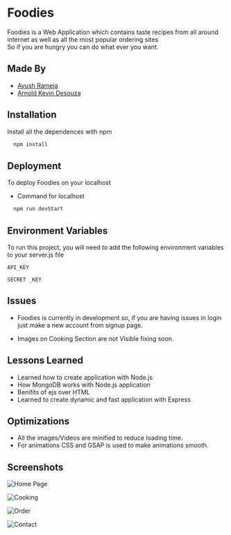 # Foodies

Foodies is a Web Application which contains taste recipes from all around internet as well as all the most popular ordering sites  
So if you are hungry you can do what ever you want.

## Made By

- [Ayush Rameja](https://github.com/RamejaAyush)
- [Arnold Kevin Desouza](https://github.com/ArnoldKevinDesouza)

## Installation

Install all the dependences with npm

```bash
  npm install
```

## Deployment

To deploy Foodies on your localhost

- Command for localhost

```bash
  npm run devStart
```

## Environment Variables

To run this project, you will need to add the following environment variables to your server.js file

`API_KEY`

`SECRET _KEY`

## Issues

- Foodies is currently in development so, if you are having issues in login just make a new account from signup page.

- Images on Cooking Section are not Visible fixing soon.

## Lessons Learned

- Learned how to create application with Node.js
- How MongoDB works with Node.js application
- Benifits of ejs over HTML
- Learned to create dynamic and fast application with Express

## Optimizations

- All the images/Videos are minified to reduce loading time.
- For animations CSS and GSAP is used to make animations smooth.

## Screenshots

![Home Page](https://github.com/RamejaAyush/Foodies_node/blob/master/public/media/loginpage.png?raw=true)

![Cooking](https://github.com/RamejaAyush/Foodies_node/blob/master/public/media/cookingss.png?raw=true)

![Order](https://github.com/RamejaAyush/Foodies_node/blob/master/public/media/orderss.png?raw=true)

![Contact](https://github.com/RamejaAyush/Foodies_node/blob/master/public/media/contactss.png?raw=true)
